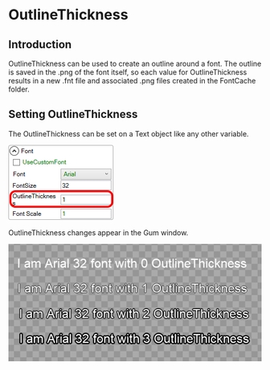 # OutlineThickness

## Introduction

OutlineThickness can be used to create an outline around a font. The outline is saved in the .png of the font itself, so each value for OutlineThickness results in a new .fnt file and associated .png files created in the FontCache folder.

## Setting OutlineThickness

The OutlineThickness can be set on a Text object like any other variable.

![](<../../.gitbook/assets/OutlineThicknessGum (1).png>)

OutlineThickness changes appear in the Gum window.

![](../../.gitbook/assets/OutlineThicknessGumExample.png)
